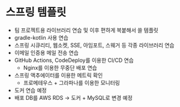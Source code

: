 # 스프링 템플릿
- 팀 프로젝트용 라이브러리 연습 및 이후 편하게 복붙해서 쓸 템플릿
- gradle-kotlin 사용 연습
- 스프링 시큐리티, 웹소켓, SSE, 아임포트, 스웨거 등 각종 라이브러리 연습
- 이메일 인증용 메일 전송 연습
- GitHub Actions, CodeDeploy를 이용한 CI/CD 연습
  + Nginx를 이용한 무중단 배포 연습
- 스프링 액추에이터를 이용한 메트릭 확인
  - 프로메테우스 + 그라파나를 이용한 모니터링
- 도커 연습 예정
- 배포 DB를 AWS RDS -> 도커 + MySQL로 변경 예정
